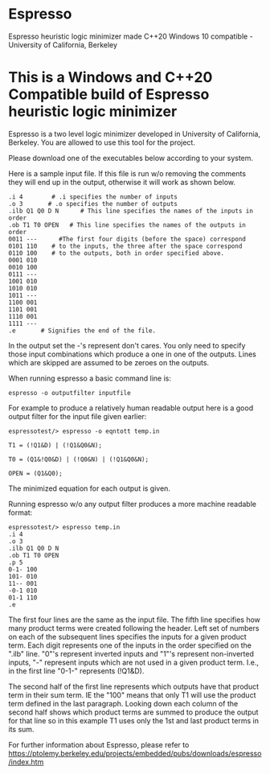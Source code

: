 # Espresso
Espresso heuristic logic minimizer made C++20 Windows 10 compatible - University of California, Berkeley

# This is a Windows and C++20 Compatible build of Espresso heuristic logic minimizer

Espresso is a two level logic minimizer developed in University of California, Berkeley. You are allowed to use this tool for the project.

Please download one of the executables below according to your system.

Here is a sample input file. If this file is run w/o removing the comments they will end up in the output, otherwise it will work as shown below.

```
.i 4        # .i specifies the number of inputs
.o 3       # .o specifies the number of outputs
.ilb Q1 Q0 D N      # This line specifies the names of the inputs in order
.ob T1 T0 OPEN   # This line specifies the names of the outputs in order
0011 ---      #The first four digits (before the space) correspond
0101 110    # to the inputs, the three after the space correspond
0110 100    # to the outputs, both in order specified above.
0001 010
0010 100
0111 ---
1001 010
1010 010
1011 ---
1100 001
1101 001
1110 001
1111 ---
.e       # Signifies the end of the file.
```

In the output set the -'s represent don't cares. You only need to specify those input combinations which produce a one in one of the outputs. Lines which are skipped are assumed to be zeroes on the outputs.

When running espresso a basic command line is:

`espresso -o outputfilter inputfile`

For example to produce a relatively human readable output here is a good output filter for the input file given earlier:

```
espressotest/> espresso -o eqntott temp.in

T1 = (!Q1&D) | (!Q1&Q0&N);

T0 = (Q1&!Q0&D) | (!Q0&N) | (!Q1&Q0&N);

OPEN = (Q1&Q0);
```

The minimized equation for each output is given.

Running espresso w/o any output filter produces a more machine readable format: 

```
espressotest/> espresso temp.in
.i 4
.o 3
.ilb Q1 Q0 D N
.ob T1 T0 OPEN
.p 5
0-1- 100
101- 010
11-- 001
-0-1 010
01-1 110
.e
```

The first four lines are the same as the input file. The fifth line specifies how many product terms were created following the header. Left set of numbers on each of the subsequent lines specifies the inputs for a given product term. Each digit represents one of the inputs in the order specified on the ".ilb" line. "0"'s represent inverted inputs and "1"'s represent non-inverted inputs, "-" represent inputs which are not used in a given product term. I.e., in the first line "0-1-" represents (!Q1&D).

The second half of the first line represents which outputs have that product term in their sum term. IE the "100" means that only T1 will use the product term defined in the last paragraph. Looking down each column of the second half shows which product terms are summed to produce the output for that line so in this example T1 uses only the 1st and last product terms in its sum.

For further information about Espresso, please refer to https://ptolemy.berkeley.edu/projects/embedded/pubs/downloads/espresso/index.htm 
